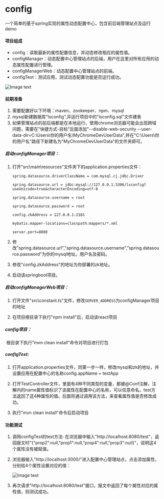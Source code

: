 # config
一个简单的基于spring实现的属性动态配置中心，包含前后端管理站点及运行demo

#### 项目组成

* config：读取最新的属性配置信息，并动态修改相应的属性值。
* configManager：动态配置中心管理站点的后端，用户在这里对所有应用的动态属性配置进行管理。
* configManagerWeb：动态配置中心管理站点的前端。
* configTest：测试应用，测试动态配置功能是否运行成功。

![Image text](https://github.com/timmypes/lsconfig/blob/main/images/process.png)

#### 前期准备

1. 需要配置好以下环境：maven、zookeeper、npm、mysql
2. mysql新建数据库"lsconfig",并运行项目中的"lsconfig.sql"文件建表
3. 如果管理站点的前后端都是在本地运行，使用chrome浏览器可能会出现跨域问题，需要在"快捷方式-目标"后面添加"--disable-web-security --user-data-dir=C:\Users\你的用户名\MyChromeDevUserData",并在"C:\Users\你的用户名\"路径下新建名为"MyChromeDevUserData"的文件夹即可。

##### 启动configManager项目：

1. 打开"src\main\resources"文件夹下的application.properties文件：

   `spring.datasource.driverClassName = com.mysql.cj.jdbc.Driver`

   `spring.datasource.url = jdbc:mysql://127.0.0.1:3306/lsconfig?useUnicode=true&characterEncoding=utf-8`

   `spring.datasource.username = root`

   `spring.datasource.password = root`

   `config.zkAddress = 127.0.0.1:2181`

   `mybatis.mapper-locations=classpath:mappers/*.xml`

   `server.port=8080`

2. 修改"spring.datasource.url","spring.datasource.username","spring.datasource.password"为你的mysql地址。用户名及密码。

3. 修改"config.zkAddress"的地址为你部署的zk地址。

4. 启动该springboot项目。

##### 启动configManagerWeb项目：

1. 打开文件"src\constant.ts"文件，修改`SERVER_ADDRESS`为configManager项目的地址

2. 在项目根目录下执行"npm install"后，启动该react项目

##### config项目：

​	根目录下执行"mvn clean install"命令对项目进行打包

##### configTest:

1. 打开application.properties文件，同第一步一样，修改mysql和zk的地址，并设置应用在配置中心的名称config.appName = testApp

2. 打开TestController文件，里面有4种不同类型的变量，都被@Conf注解，注解内的name属性值标识了该属性在配置中心的名称，可以任意命名。test方法返回了这4种属性的值。后面将通过调用该方法，来查看属性值是否修改成功。 

3. 执行"mvn clean install"命令后启动项目

#### 功能测试

1. 调用configTest的test方法: 在浏览器中输入"http://localhost:8080/test"，返回报文时"{"prop2":null,"prop1":null,"prop4":null,"prop3":null}"，说明这4个属性没有被赋值。

2. 浏览器输入"http://localhost:3000/"进入配置中心管理站点，点击添加属性，分别给4个属性设置对应的值：

   ![Image text](https://github.com/timmypes/lsconfig/blob/main/images/addProperty.png)

3. 再次请求"http://localhost:8080/test"接口，报文中返回了每个属性对应的属性值，则测试成功。
